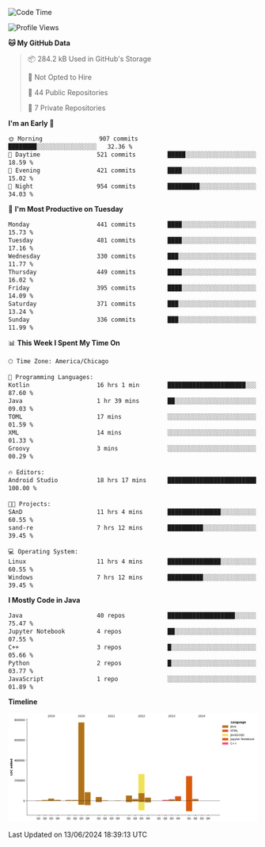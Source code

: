 <!--START_SECTION:waka-->
![Code Time](http://img.shields.io/badge/Code%20Time-448%20hrs%2038%20mins-blue)

![Profile Views](http://img.shields.io/badge/Profile%20Views-6-blue)

**🐱 My GitHub Data** 

> 📦 284.2 kB Used in GitHub's Storage 
 > 
> 🚫 Not Opted to Hire
 > 
> 📜 44 Public Repositories 
 > 
> 🔑 7 Private Repositories 
 > 
**I'm an Early 🐤** 

```text
🌞 Morning                907 commits         ████████░░░░░░░░░░░░░░░░░   32.36 % 
🌆 Daytime                521 commits         █████░░░░░░░░░░░░░░░░░░░░   18.59 % 
🌃 Evening                421 commits         ████░░░░░░░░░░░░░░░░░░░░░   15.02 % 
🌙 Night                  954 commits         █████████░░░░░░░░░░░░░░░░   34.03 % 
```
📅 **I'm Most Productive on Tuesday** 

```text
Monday                   441 commits         ████░░░░░░░░░░░░░░░░░░░░░   15.73 % 
Tuesday                  481 commits         ████░░░░░░░░░░░░░░░░░░░░░   17.16 % 
Wednesday                330 commits         ███░░░░░░░░░░░░░░░░░░░░░░   11.77 % 
Thursday                 449 commits         ████░░░░░░░░░░░░░░░░░░░░░   16.02 % 
Friday                   395 commits         ████░░░░░░░░░░░░░░░░░░░░░   14.09 % 
Saturday                 371 commits         ███░░░░░░░░░░░░░░░░░░░░░░   13.24 % 
Sunday                   336 commits         ███░░░░░░░░░░░░░░░░░░░░░░   11.99 % 
```


📊 **This Week I Spent My Time On** 

```text
🕑︎ Time Zone: America/Chicago

💬 Programming Languages: 
Kotlin                   16 hrs 1 min        ██████████████████████░░░   87.60 % 
Java                     1 hr 39 mins        ██░░░░░░░░░░░░░░░░░░░░░░░   09.03 % 
TOML                     17 mins             ░░░░░░░░░░░░░░░░░░░░░░░░░   01.59 % 
XML                      14 mins             ░░░░░░░░░░░░░░░░░░░░░░░░░   01.33 % 
Groovy                   3 mins              ░░░░░░░░░░░░░░░░░░░░░░░░░   00.29 % 

🔥 Editors: 
Android Studio           18 hrs 17 mins      █████████████████████████   100.00 % 

🐱‍💻 Projects: 
SAnD                     11 hrs 4 mins       ███████████████░░░░░░░░░░   60.55 % 
sand-re                  7 hrs 12 mins       ██████████░░░░░░░░░░░░░░░   39.45 % 

💻 Operating System: 
Linux                    11 hrs 4 mins       ███████████████░░░░░░░░░░   60.55 % 
Windows                  7 hrs 12 mins       ██████████░░░░░░░░░░░░░░░   39.45 % 
```

**I Mostly Code in Java** 

```text
Java                     40 repos            ███████████████████░░░░░░   75.47 % 
Jupyter Notebook         4 repos             ██░░░░░░░░░░░░░░░░░░░░░░░   07.55 % 
C++                      3 repos             █░░░░░░░░░░░░░░░░░░░░░░░░   05.66 % 
Python                   2 repos             █░░░░░░░░░░░░░░░░░░░░░░░░   03.77 % 
JavaScript               1 repo              ░░░░░░░░░░░░░░░░░░░░░░░░░   01.89 % 
```



**Timeline**

![Lines of Code chart](https://raw.githubusercontent.com/phanijsp/phanijsp/main/assets/bar_graph.png)


 Last Updated on 13/06/2024 18:39:13 UTC
<!--END_SECTION:waka-->
